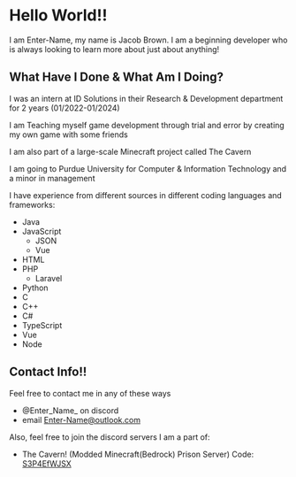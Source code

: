 # Hello World!!

I am Enter-Name, my name is Jacob Brown.
I am a beginning developer who is always looking to learn more about just about anything!


## What Have I Done & What Am I Doing?

I was an intern at ID Solutions in their Research & Development department for 2 years (01/2022-01/2024)

I am Teaching myself game development through trial and error by creating my own game with some friends

I am also part of a large-scale Minecraft project called The Cavern
  
I am going to Purdue University for Computer & Information Technology and a minor in management

I have experience from different sources in different coding languages and frameworks:
- Java
- JavaScript
  - JSON
  - Vue
- HTML
- PHP
  - Laravel
- Python
- C
- C++
- C#
- TypeScript
- Vue
- Node

## Contact Info!!

Feel free to contact me in any of these ways
- @Enter_Name_ on discord
- email [Enter-Name@outlook.com](enter-name@outlook.com)

Also, feel free to join the discord servers I am a part of:
- The Cavern! (Modded Minecraft(Bedrock) Prison Server) Code: [S3P4EfWJSX](https://discord.gg/S3P4EfWJSX)
